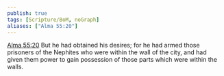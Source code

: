 ```yaml
---
publish: true
tags: [Scripture/BoM, noGraph]
aliases: ["Alma 55:20"]
---
```

[Alma 55:20](https://churchofjesuschrist.org/study/scriptures/bofm/alma/55?lang=eng&id=p20#p20) But he had obtained his desires; for he had armed those prisoners of the Nephites who were within the wall of the city, and had given them power to gain possession of those parts which were within the walls.
